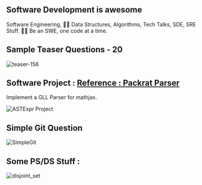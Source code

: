 ## Software Development is awesome
Software Engineering, 👨‍💻 Data Structures, Algorithms, Tech Talks, SDE, SRE Stuff. 🧑‍💻 Be an SWE, one code at a time.

## Sample Teaser Questions - 20

![teaser-156](https://raw.githubusercontent.com/codersguild/SWE/master/Discussion%20Images/Assets/teaser_156.png)

## Software Project : [Reference : Packrat Parser](https://github.com/taocpp/PEGTL)

Implement a GLL Parser for mathjax.

![ASTExpr Project](https://raw.githubusercontent.com/codersguild/SWE/master/Code%20Project/exprclass.PNG)

## Simple Git Question 

![SimpleGit](https://raw.githubusercontent.com/codersguild/SWE/master/Design%20Discussions/Github%20Implementation.PNG)

## Some PS/DS Stuff : 

![disjoint_set](https://raw.githubusercontent.com/codersguild/SWE/master/Discussion%20Images/Assets/disjoint_set.png)
